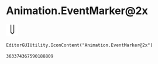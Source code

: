 # Animation.EventMarker@2x
![](/img/Animation.EventMarker@2x.png)

``` CSharp
EditorGUIUtility.IconContent("Animation.EventMarker@2x")
```
```
363374367590188809
```
